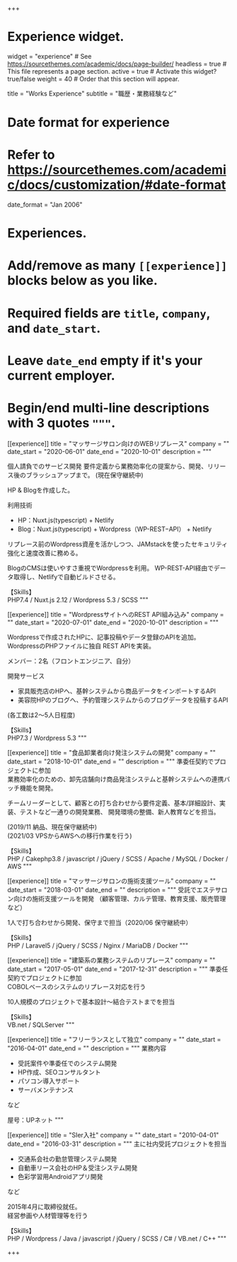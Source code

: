 +++
# Experience widget.
widget = "experience"  # See https://sourcethemes.com/academic/docs/page-builder/
headless = true  # This file represents a page section.
active = true  # Activate this widget? true/false
weight = 40  # Order that this section will appear.

title = "Works Experience"
subtitle = "職歴・業務経験など"

# Date format for experience
#   Refer to https://sourcethemes.com/academic/docs/customization/#date-format
date_format = "Jan 2006"

# Experiences.
#   Add/remove as many `[[experience]]` blocks below as you like.
#   Required fields are `title`, `company`, and `date_start`.
#   Leave `date_end` empty if it's your current employer.
#   Begin/end multi-line descriptions with 3 quotes `"""`.

[[experience]]
  title = "マッサージサロン向けのWEBリプレース"
  company = ""
  date_start = "2020-06-01"
  date_end = "2020-10-01"
  description = """

個人請負でのサービス開発
要件定義から業務効率化の提案から、開発、リリース後のブラッシュアップまで。
(現在保守継続中)

HP & Blogを作成した。

利用技術  
- HP：Nuxt.js(typescript) + Netlify  
- Blog：Nuxt.js(typescript) + Wordpress（WP-REST−API） + Netlify

リプレース前のWordpress資産を活かしつつ、JAMstackを使ったセキュリティ強化と速度改善に務める。  

BlogのCMSは使いやすさ重視でWordpressを利用。
WP-REST-API経由でデータ取得し、Netlifyで自動ビルドさせる。


【Skills】  
PHP7.4 / Nuxt.js 2.12 / Wordpress 5.3 / SCSS
  """

[[experience]]
  title = "WordpressサイトへのREST API組み込み"
  company = ""
  date_start = "2020-07-01"
  date_end = "2020-10-01"
  description = """

Wordpressで作成されたHPに、記事投稿やデータ登録のAPIを追加。  
WordpressのPHPファイルに独自 REST APIを実装。

メンバー：2名（フロントエンジニア、自分）

開発サービス
- 家具販売店のHPへ、基幹システムから商品データをインポートするAPI
- 美容院HPのブログへ、予約管理システムからのブログデータを投稿するAPI

(各工数は2～5人日程度)

【Skills】  
PHP7.3 / Wordpress 5.3 
  """

[[experience]]
  title = "食品卸業者向け発注システムの開発"
  company = ""
  date_start = "2018-10-01"
  date_end = ""
  description = """
準委任契約でプロジェクトに参加  
業務効率化のための、卸先店舗向け商品発注システムと基幹システムへの連携バッチ機能を開発。

チームリーダーとして、顧客との打ち合わせから要件定義、基本/詳細設計、実装、テストなど一通りの開発業務、
開発環境の整備、新人教育などを担当。

(2019/11 納品、現在保守継続中)  
(2021/03 VPSからAWSへの移行作業を行う)

【Skills】  
PHP / Cakephp3.8 / javascript / jQuery / SCSS / Apache / MySQL / Docker / AWS
  """

[[experience]]
  title = "マッサージサロンの施術支援ツール"
  company = ""
  date_start = "2018-03-01"
  date_end = ""
  description = """
受託でエステサロン向けの施術支援ツールを開発
（顧客管理、カルテ管理、教育支援、販売管理など）  

1人で打ち合わせから開発、保守まで担当（2020/06 保守継続中）

【Skills】  
PHP / Laravel5 / jQuery / SCSS / Nginx / MariaDB / Docker 
  """

[[experience]]
  title = "建築系の業務システムのリプレース"
  company = ""
  date_start = "2017-05-01"
  date_end = "2017-12-31"
  description = """
準委任契約でプロジェクトに参加  
COBOLベースのシステムのリプレース対応を行う

10人規模のプロジェクトで基本設計〜結合テストまでを担当

【Skills】  
VB.net / SQLServer 
  """

[[experience]]
  title = "フリーランスとして独立"
  company = ""
  date_start = "2016-04-01"
  date_end = ""
  description = """
  業務内容
  
- 受託案件や準委任でのシステム開発
- HP作成、SEOコンサルタント
- パソコン導入サポート
- サーバメンテナンス

など

屋号：UPネット
  """

[[experience]]
  title = "SIer入社"
  company = ""
  date_start = "2010-04-01"
  date_end = "2016-03-31"
  description = """
  主に社内受託プロジェクトを担当
  
- 交通系会社の勤怠管理システム開発
- 自動車リース会社のHP＆受注システム開発
- 色彩学習用Androidアプリ開発

など

2015年4月に取締役就任。  
経営参画や人材管理等を行う

【Skills】  
PHP / Wordpress / Java / javascript / jQuery / SCSS / C# / VB.net / C++
  """

+++
